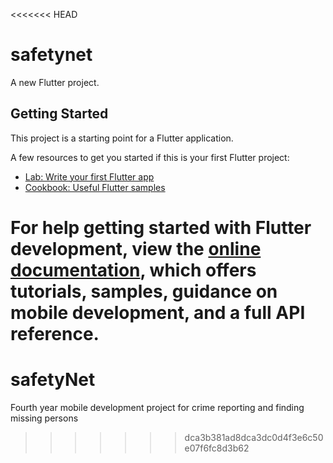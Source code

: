 <<<<<<< HEAD
# safetynet

A new Flutter project.

## Getting Started

This project is a starting point for a Flutter application.

A few resources to get you started if this is your first Flutter project:

- [Lab: Write your first Flutter app](https://docs.flutter.dev/get-started/codelab)
- [Cookbook: Useful Flutter samples](https://docs.flutter.dev/cookbook)

For help getting started with Flutter development, view the
[online documentation](https://docs.flutter.dev/), which offers tutorials,
samples, guidance on mobile development, and a full API reference.
=======
# safetyNet
Fourth year mobile development project for crime reporting and finding missing persons
>>>>>>> dca3b381ad8dca3dc0d4f3e6c50e07f6fc8d3b62

